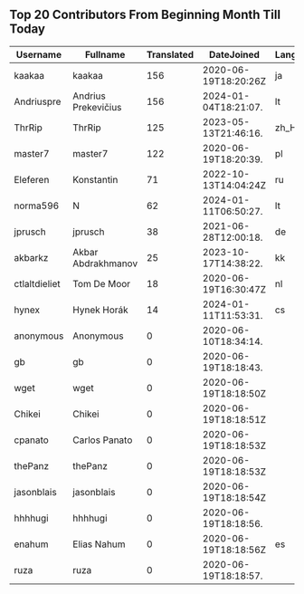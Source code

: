 ## Top 20 Contributors From Beginning Month Till Today ##
|Username|Fullname|Translated|DateJoined|Language|
|--------|--------|----------|----------|-------|
|kaakaa|kaakaa|156|2020-06-19T18:20:26Z|ja|
|Andriuspre|Andrius Prekevičius|156|2024-01-04T18:21:07.|lt|
|ThrRip|ThrRip|125|2023-05-13T21:46:16.|zh_Hans|
|master7|master7|122|2020-06-19T18:20:39.|pl|
|Eleferen|Konstantin|71|2022-10-13T14:04:24Z|ru|
|norma596|N|62|2024-01-11T06:50:27.|lt|
|jprusch|jprusch|38|2021-06-28T12:00:18.|de|
|akbarkz|Akbar Abdrakhmanov|25|2023-10-17T14:38:22.|kk|
|ctlaltdieliet|Tom De Moor|18|2020-06-19T16:30:47Z|nl|
|hynex|Hynek Horák|14|2024-01-11T11:53:31.|cs|
|anonymous|Anonymous|0|2020-06-10T18:34:14.||
|gb|gb|0|2020-06-19T18:18:43.||
|wget|wget|0|2020-06-19T18:18:50Z||
|Chikei|Chikei|0|2020-06-19T18:18:51Z||
|cpanato|Carlos Panato|0|2020-06-19T18:18:53Z||
|thePanz|thePanz|0|2020-06-19T18:18:53Z||
|jasonblais|jasonblais|0|2020-06-19T18:18:54Z||
|hhhhugi|hhhhugi|0|2020-06-19T18:18:56.||
|enahum|Elias  Nahum|0|2020-06-19T18:18:56Z|es|
|ruza|ruza|0|2020-06-19T18:18:57.||
